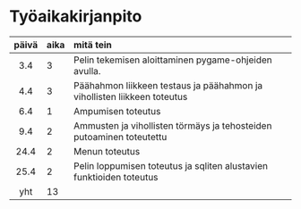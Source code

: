# Työaikakirjanpito

| päivä | aika | mitä tein  |
| :----:|:-----| :-----|
| 3.4   | 3    | Pelin tekemisen aloittaminen pygame-ohjeiden avulla.|
| 4.4   | 3    | Päähahmon liikkeen testaus ja päähahmon ja vihollisten liikkeen toteutus|
| 6.4   | 1    | Ampumisen toteutus|
| 9.4   | 2    | Ammusten ja vihollisten törmäys ja tehosteiden putoaminen toteutettu|
| 24.4  | 2    | Menun toteutus|
| 25.4  | 2    | Pelin loppumisen toteutus ja sqliten alustavien funktioiden toteutus|
| yht   | 13    ||
